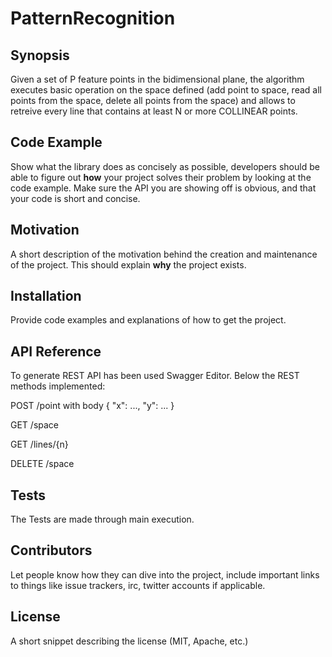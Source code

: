 # PatternRecognition
## Synopsis

Given a set of P feature points in the bidimensional plane, the algorithm executes basic operation on the space defined (add point to space, read all points from the space, delete all points from the space) and allows to retreive every line that contains at least N or more COLLINEAR points.

## Code Example

Show what the library does as concisely as possible, developers should be able to figure out **how** your project solves their problem by looking at the code example. Make sure the API you are showing off is obvious, and that your code is short and concise.

## Motivation

A short description of the motivation behind the creation and maintenance of the project. This should explain **why** the project exists.

## Installation

Provide code examples and explanations of how to get the project.

## API Reference

To generate REST API has been used Swagger Editor. Below the REST methods implemented:

POST /point with body { "x": ..., "y": ... }

GET /space

GET /lines/{n}

DELETE /space

## Tests

The Tests are made through main execution.

## Contributors

Let people know how they can dive into the project, include important links to things like issue trackers, irc, twitter accounts if applicable.

## License

A short snippet describing the license (MIT, Apache, etc.)
